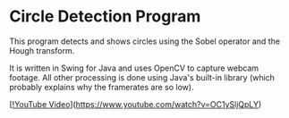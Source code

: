 # Circle Detection Program

This program detects and shows circles using the Sobel operator and the Hough transform.

It is written in Swing for Java and uses OpenCV to capture webcam footage. All other processing is done using Java's built-in library (which probably explains why the framerates are so low).

[[!YouTube Video]()](https://www.youtube.com/watch?v=OC1ySljQpLY)
